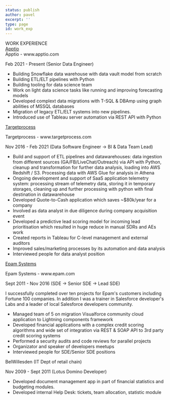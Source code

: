 ```yaml
---
status: publish
author: pavel
excerpt: ''
type: page
id: work_exp
---
```


<div class="section-header">WORK EXPERIENCE</div>
<a  class="no-print" href="https://apptio.com">Apptio</a>
<div class="print-only company-header">Apptio - www.apptio.com</div>
<p>Feb 2021 - Present (<span class="job-title">Senior Data Engineer</span>)</p>

- Building Snowflake data warehouse with data vault model from scratch
- Building ETL/ELT pipelines with Python
- Building tooling for data science team
- Work on light data science tasks like running and improving forecasting models
- Developed complext data migrations with T-SQL & DBAmp using graph abilities of MSSQL databases
- Migration of legacy ETL/ELT systems into new pipelines.
- Introduced use of Tableau server automation via REST API with Python

<a class="no-print" href="https://targetprocess.com">Targetprocess</a>
<div class="print-only company-header">Targetprocess - www.targetprocess.com</div>
<p>Nov 2016 - Feb 2021 (<span class="job-title">Data Software Engineer → BI & Data Team Lead</span>)</p>

- Build and support of ETL pipelines and datawarehouses: data ingestion from different sources (GA/FB/LiveChat/Outreach) via API with Python, cleanup and transformation for further data analysis, loading into AWS Redshift / S3. Processing data with AWS Glue for analysis in Athena
- Ongoing development and support of SaaS application telemetry system: processing stream of telemetry data, storing it in temporary storages, cleaning up and further processing with python with final destination in datawarehouse
- Developed Quote-to-Cash application which saves ~$80k/year for a company
- Involved as data analyst in due diligence during company acquisition event
- Developed a predictive lead scoring model for incoming lead prioritisation which resulted in huge reduce in manual SDRs and AEs work
- Created reports in Tableau for C-level management and external auditors
- Improved sales/marketing processes by its automation and data analysis
- Interviewed people for data analyst position

<a class="no-print" href="https://epam.com">Epam Systems</a>
<div class="print-only company-header">Epam Systems - www.epam.com</div>
<p>Sept 2011 - Nov 2016 (<span class="job-title">SDE → Senior SDE → Lead SDE</span>)</p>

I successfully completed over ten projects for Epam's customers including Fortune 100 companies. In addition I was a trainer in Salesforce developer's Labs and a leader of local Salesforce developers community.

- Managed team of 5 on migration Visualforce community cloud application to Lightning components framework
- Developed financial applications with a complex credit scoring algorithms and wide set of integration via REST & SOAP API to 3rd party credit scoring systems
- Performed a security audits and code reviews for parallel projects
- Organizator and speaker of developers meetups
- Interviewed people for SDE/Senior SDE positions

<div class="company-header">BelWillesden (IT Dept of retail chain)</div>
<p>Nov 2009 - Sept 2011 (<span class="job-title">Lotus Domino Developer</span>)</p>

- Developed document management app in part of financial statistics and budgeting modules.
- Developed internal Help Desk: tickets, team allocation, statistic module
